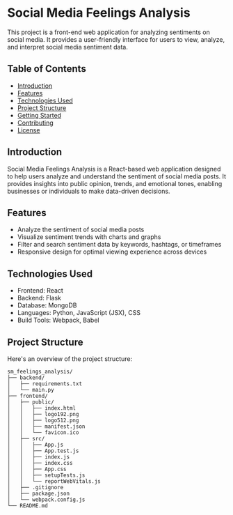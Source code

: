 # Social Media Feelings Analysis

This project is a front-end web application for analyzing sentiments on social media. It provides a user-friendly interface for users to view, analyze, and interpret social media sentiment data.

## Table of Contents

- [Introduction](#introduction)
- [Features](#features)
- [Technologies Used](#technologies-used)
- [Project Structure](#project-structure)
- [Getting Started](#getting-started)
- [Contributing](#contributing)
- [License](#license)

## Introduction

Social Media Feelings Analysis is a React-based web application designed to help users analyze and understand the sentiment of social media posts. It provides insights into public opinion, trends, and emotional tones, enabling businesses or individuals to make data-driven decisions.

## Features

- Analyze the sentiment of social media posts
- Visualize sentiment trends with charts and graphs
- Filter and search sentiment data by keywords, hashtags, or timeframes
- Responsive design for optimal viewing experience across devices

## Technologies Used

- Frontend: React
- Backend: Flask
- Database: MongoDB
- Languages: Python, JavaScript (JSX), CSS
- Build Tools: Webpack, Babel

## Project Structure

Here's an overview of the project structure:
```
sm_feelings_analysis/
├── backend/
│   ├── requirements.txt
│   └── main.py
├── frontend/
│   ├── public/
│   │   ├── index.html
│   │   ├── logo192.png
│   │   ├── logo512.png
│   │   ├── manifest.json
│   │   └── favicon.ico
│   ├── src/
│   │   ├── App.js
│   │   ├── App.test.js
│   │   ├── index.js
│   │   ├── index.css
│   │   ├── App.css
│   │   ├── setupTests.js
│   │   └── reportWebVitals.js
│   ├── .gitignore
│   ├── package.json
│   └── webpack.config.js
└── README.md
```